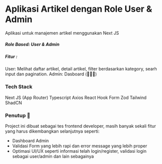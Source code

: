 # Aplikasi Artikel dengan Role User & Admin
Aplikasi untuk manajemen artikel menggunakan Next JS

##### Role Based: User & Admin
##### Fitur : 
User: Melihat daftar artikel, detail artikel, filter berdasarkan kategory, searh input dan pagination.
Admin: Dasboard (🚧🚧🚧)

### Tech Stack
Next JS (App Router)
Typescript
Axios
React Hook Form
Zod
Tailwind
ShadCN

### Penutup 🙏
Project ini dibuat sebagai tes frontend developer, masih banyak sekali fitur yang harus dikembangkan selanjutnya seperti: 
- Dashboard Admin
- Validasi Form yang lebih rapi dan error message yang lebih proper
- Optimasi UI/UX seperti informasi telah login/register, validasi login sebagai user/admin dan lain sebagainya